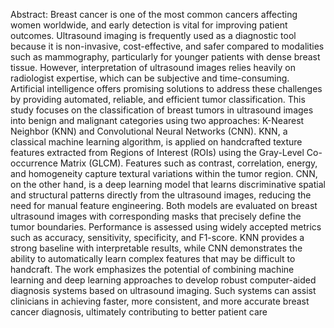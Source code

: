 Abstract:
Breast cancer is one of the most common cancers affecting women worldwide, and early detection is vital for 
improving patient outcomes. Ultrasound imaging is frequently used as a diagnostic tool because it is non-invasive, cost-effective, 
and safer compared to modalities such as mammography, particularly for younger patients with dense breast tissue. However, 
interpretation of ultrasound images relies heavily on radiologist expertise, which can be subjective and time-consuming. 
Artificial intelligence offers promising solutions to address these challenges by providing automated, reliable, and efficient 
tumor classification. This study focuses on the classification of breast tumors in ultrasound images into benign and malignant 
categories using two approaches: K-Nearest Neighbor (KNN) and Convolutional Neural Networks (CNN). KNN, a classical 
machine learning algorithm, is applied on handcrafted texture features extracted from Regions of Interest (ROIs) using the 
Gray-Level Co-occurrence Matrix (GLCM). Features such as contrast, correlation, energy, and homogeneity capture textural 
variations within the tumor region. CNN, on the other hand, is a deep learning model that learns discriminative spatial and 
structural patterns directly from the ultrasound images, reducing the need for manual feature engineering. Both models are 
evaluated on breast ultrasound images with corresponding masks that precisely define the tumor boundaries. Performance is 
assessed using widely accepted metrics such as accuracy, sensitivity, specificity, and F1-score. KNN provides a strong baseline 
with interpretable results, while CNN demonstrates the ability to automatically learn complex features that may be difficult to 
handcraft. The work emphasizes the potential of combining machine learning and deep learning approaches to develop robust 
computer-aided diagnosis systems based on ultrasound imaging. Such systems can assist clinicians in achieving faster, more 
consistent, and more accurate breast cancer diagnosis, ultimately contributing to better patient care
